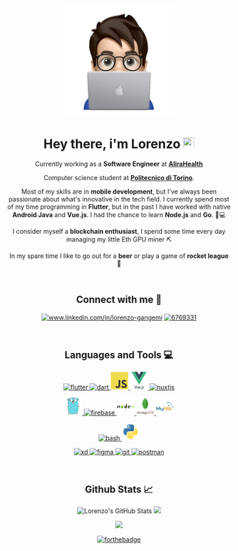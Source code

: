 <div align="center">
  
<img src="https://github.com/GangemiLorenzo/GangemiLorenzo/blob/main/memoji.png" width="250px">
<h1 align="center">Hey there, i'm Lorenzo <img src="https://media.giphy.com/media/hvRJCLFzcasrR4ia7z/giphy.gif" height="25px" width="25px"></h1>


Currently working as a **Software Engineer** at [**AliraHealth**](https://alirahealth.com/) 

Computer science student at [**Politecnico di Torino**](https://www.polito.it/).

Most of my skills are in **mobile development**, but I've always been passionate about what's innovative in the tech field.
I currently spend most of my time programming in **Flutter**, but in the past I have worked with native **Android Java** and **Vue.js**.
I had the chance to learn **Node.js** and **Go**. 📱💻

I consider myself a **blockchain enthusiast**, I spend some time every day managing my little Eth GPU miner ⛏️

In my spare time I like to go out for a **beer** or play a game of **rocket league** 🍺

</div>
<br/>

<div align="center">

## Connect with me 📝

<a href="https://linkedin.com/in/lorenzo-gangemi" target="blank"><img align="center" src="https://raw.githubusercontent.com/rahuldkjain/github-profile-readme-generator/master/src/images/icons/Social/linked-in-alt.svg" alt="www.linkedin.com/in/lorenzo-gangemi" height="30" width="40" /></a>
<a href="https://stackoverflow.com/users/6769331" target="blank"><img align="center" src="https://raw.githubusercontent.com/rahuldkjain/github-profile-readme-generator/master/src/images/icons/Social/stack-overflow.svg" alt="6769331" height="30" width="40" /></a>
 
</div>
<br/>

<div align="center">

## Languages and Tools 💻

<p> 
  <a href="https://flutter.dev" target="_blank" rel="noreferrer"> 
    <img src="https://www.vectorlogo.zone/logos/flutterio/flutterio-icon.svg" alt="flutter" width="40" height="40"/> 
  </a>
  <a href="https://dart.dev" target="_blank" rel="noreferrer"> 
    <img src="https://www.vectorlogo.zone/logos/dartlang/dartlang-icon.svg" alt="dart" width="40" height="40"/> 
  </a> 
  <a href="https://developer.mozilla.org/en-US/docs/Web/JavaScript" target="_blank" rel="noreferrer"> 
    <img src="https://raw.githubusercontent.com/devicons/devicon/master/icons/javascript/javascript-original.svg" alt="javascript" width="40" height="40"/> 
  </a> 
  <a href="https://vuejs.org/" target="_blank" rel="noreferrer"> 
    <img src="https://raw.githubusercontent.com/devicons/devicon/master/icons/vuejs/vuejs-original-wordmark.svg" alt="vuejs" width="40" height="40"/> 
  </a> 
  <a href="https://nuxtjs.org/" target="_blank" rel="noreferrer">
    <img src="https://www.vectorlogo.zone/logos/nuxtjs/nuxtjs-icon.svg" alt="nuxtjs" width="40" height="40"/> 
  </a> 
</p>

<p>
  <a href="https://golang.org" target="_blank" rel="noreferrer"> 
    <img src="https://raw.githubusercontent.com/devicons/devicon/master/icons/go/go-original.svg" alt="go" width="40" height="40"/> 
  </a> 
  <a href="https://firebase.google.com/" target="_blank" rel="noreferrer"> 
    <img src="https://www.vectorlogo.zone/logos/firebase/firebase-icon.svg" alt="firebase" width="40" height="40"/> 
  </a>  
   <a href="https://nodejs.org" target="_blank" rel="noreferrer"> 
     <img src="https://raw.githubusercontent.com/devicons/devicon/master/icons/nodejs/nodejs-original-wordmark.svg" alt="nodejs" width="40" height="40"/> 
  </a> 
  <a href="https://www.mongodb.com/" target="_blank" rel="noreferrer"> 
    <img src="https://raw.githubusercontent.com/devicons/devicon/master/icons/mongodb/mongodb-original-wordmark.svg" alt="mongodb" width="40" height="40"/> 
  </a> 
  <a href="https://www.mysql.com/" target="_blank" rel="noreferrer"> 
    <img src="https://raw.githubusercontent.com/devicons/devicon/master/icons/mysql/mysql-original-wordmark.svg" alt="mysql" width="40" height="40"/> 
  </a>
</p>

<p>
  <a href="https://www.gnu.org/software/bash/" target="_blank" rel="noreferrer"> 
    <img src="https://www.vectorlogo.zone/logos/gnu_bash/gnu_bash-icon.svg" alt="bash" width="40" height="40"/>
  </a> 
   <a href="https://www.python.org" target="_blank" rel="noreferrer"> 
     <img src="https://raw.githubusercontent.com/devicons/devicon/master/icons/python/python-original.svg" alt="python" width="40" height="40"/> 
  </a> 
</p>


<p>
  <a href="https://www.adobe.com/products/xd.html" target="_blank" rel="noreferrer"> 
    <img src="https://cdn.worldvectorlogo.com/logos/adobe-xd.svg" alt="xd" width="40" height="40"/> 
  </a>
  <a href="https://www.figma.com/" target="_blank" rel="noreferrer"> 
    <img src="https://www.vectorlogo.zone/logos/figma/figma-icon.svg" alt="figma" width="40" height="40"/> 
  </a> 
  <a href="https://git-scm.com/" target="_blank" rel="noreferrer"> 
    <img src="https://www.vectorlogo.zone/logos/git-scm/git-scm-icon.svg" alt="git" width="40" height="40"/> 
  </a> 
  <a href="https://postman.com" target="_blank" rel="noreferrer"> 
    <img src="https://www.vectorlogo.zone/logos/getpostman/getpostman-icon.svg" alt="postman" width="40" height="40"/> 
  </a> 
</p>
  
</div>
<br/>  
 
<div align="center">

## Github Stats 📈

  <img width="48%" src="https://github-readme-stats.vercel.app/api?username=gangemilorenzo&show_icons=true&bg_color=22272E&title_color=52E5A3&text_color=3FCFFD&locale=en&hide_border=true" alt="Lorenzo's GitHub Stats" />
  <img width="51%" src="https://github-readme-streak-stats.herokuapp.com/?user=gangemilorenzo&theme=tokyonight&hide_border=true&date_format=M%20j%5B%2C%20Y%5D&background=22272E&sideLabels=3FCFFD&dates=52E5A3&sideNums=52E5A3&currStreakNum=52E5A3&currStreakLabel=3FCFFD&fire=3FCFFD&ring=3FCFFD&stroke=22272E" />

![](https://hit.yhype.me/github/profile?user_id=26723808)

[![forthebadge](https://forthebadge.com/images/badges/powered-by-coffee.svg)](https://forthebadge.com)
  
</div>

 
